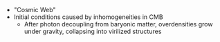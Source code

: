  - "Cosmic Web"
 - Initial conditions caused by inhomogeneities in CMB
	 - After photon decoupling from baryonic matter, overdensities grow under gravity, collapsing into virilized structures